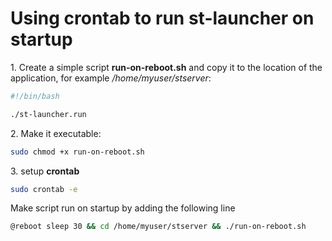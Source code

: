 # Using crontab to run st-launcher on startup

1\. Create a simple script **run-on-reboot.sh** and copy it to the location of the application, for example */home/myuser/stserver*:

```bash
#!/bin/bash

./st-launcher.run
```

2\. Make it executable:
```bash
sudo chmod +x run-on-reboot.sh
```

3\. setup **crontab**

```bash
sudo crontab -e
```

Make script run on startup by adding the following line

```bash
@reboot sleep 30 && cd /home/myuser/stserver && ./run-on-reboot.sh
```


